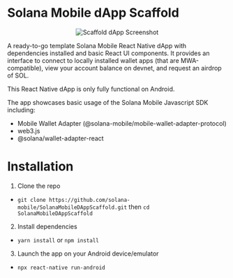 # Solana Mobile dApp Scaffold

<p align="center">
  <img src="https://user-images.githubusercontent.com/18451967/236514721-936e747c-52e3-4f7c-805a-314a2ae55c1d.png" alt="Scaffold dApp Screenshot"/>
</p>
A ready-to-go template Solana Mobile React Native dApp with dependencies installed and basic React UI components.
It provides an interface to connect to locally installed wallet apps (that are MWA-compatible), view your account balance on devnet, and request an airdrop of SOL.

This React Native dApp is only fully functional on Android.

The app showcases basic usage of the Solana Mobile Javascript SDK including:
- Mobile Wallet Adapter (@solana-mobile/mobile-wallet-adapter-protocol)
- web3.js
- @solana/wallet-adapter-react


# Installation

1. Clone the repo
- `git clone https://github.com/solana-mobile/SolanaMobileDAppScaffold.git` then `cd SolanaMobileDAppScaffold`
2. Install dependencies
- `yarn install` or `npm install`

3. Launch the app on your Android device/emulator
- `npx react-native run-android`


